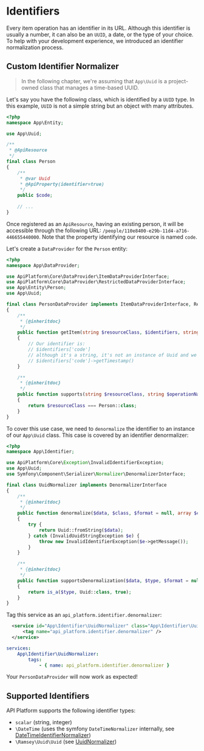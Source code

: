 # Identifiers

Every item operation has an identifier in its URL. Although this identifier is usually a number, it can also be an `UUID`, a date, or the type of your choice.
To help with your development experience, we introduced an identifier normalization process.

## Custom Identifier Normalizer

> In the following chapter, we're assuming that `App\Uuid` is a project-owned class that manages a time-based UUID.

Let's say you have the following class, which is identified by a `UUID` type. In this example, `UUID` is not a simple string but an object with many attributes.

```php
<?php
namespace App\Entity;

use App\Uuid;

/**
 * @ApiResource
 */
final class Person
{
    /**
     * @var Uuid
     * @ApiProperty(identifier=true)
     */
    public $code;
    
    // ...
}
```

Once registered as an `ApiResource`, having an existing person, it will be accessible through the following URL: `/people/110e8400-e29b-11d4-a716-446655440000`.
Note that the property identifying our resource is named `code`.

Let's create a `DataProvider` for the `Person` entity:

```php
<?php
namespace App\DataProvider;

use ApiPlatform\Core\DataProvider\ItemDataProviderInterface;
use ApiPlatform\Core\DataProvider\RestrictedDataProviderInterface;
use App\Entity\Person;
use App\Uuid;

final class PersonDataProvider implements ItemDataProviderInterface, RestrictedDataProviderInterface
{
    /**
     * {@inheritdoc}
     */
    public function getItem(string $resourceClass, $identifiers, string $operationName = null, array $context = [])
    {
        // Our identifier is:
        // $identifiers['code']
        // although it's a string, it's not an instance of Uuid and we wanted to retrieve the timestamp of our time-based uuid:
        // $identifiers['code']->getTimestamp()
    }

    /**
     * {@inheritdoc}
     */
    public function supports(string $resourceClass, string $operationName = null, array $context = []): bool
    {
        return $resourceClass === Person::class;
    }
}
```

To cover this use case, we need to `denormalize` the identifier to an instance of our `App\Uuid` class. This case is covered by an identifier denormalizer:

```php
<?php
namespace App\Identifier;

use ApiPlatform\Core\Exception\InvalidIdentifierException;
use App\Uuid;
use Symfony\Component\Serializer\Normalizer\DenormalizerInterface;

final class UuidNormalizer implements DenormalizerInterface
{
    /**
     * {@inheritdoc}
     */
    public function denormalize($data, $class, $format = null, array $context = [])
    {
        try {
            return Uuid::fromString($data);
        } catch (InvalidUuidStringException $e) {
            throw new InvalidIdentifierException($e->getMessage());
        }
    }

    /**
     * {@inheritdoc}
     */
    public function supportsDenormalization($data, $type, $format = null)
    {
        return is_a($type, Uuid::class, true);
    }
}
```

Tag this service as an `api_platform.identifier.denormalizer`:

```xml
  <service id="App\Identifier\UuidNormalizer" class="App\Identifier\UuidNormalizer" public="false">
      <tag name="api_platform.identifier.denormalizer" />
  </service>
```

```yaml
services:
    App\Identifier\UuidNormalizer:
        tags:
            - { name: api_platform.identifier.denormalizer }
```

Your `PersonDataProvider` will now work as expected!


## Supported Identifiers

API Platform supports the following identifier types:

  - `scalar` (string, integer)
  - `\DateTime` (uses the symfony `DateTimeNormalizer` internally, see [DateTimeIdentifierNormalizer](https://github.com/api-platform/core/blob/master/src/Identifier/Normalizer/DateTimeIdentifierDenormalizer.php))
  - `\Ramsey\Uuid\Uuid` (see [UuidNormalizer](https://github.com/api-platform/core/blob/master/src/Bridge/RamseyUuid/Identifier/Normalizer/UuidNormalizer.php))
